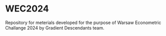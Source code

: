 # WEC2024
Repository for meterials developed for the purpose of Warsaw Econometric Challange 2024 by Gradient Descendants team.
